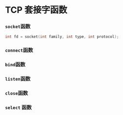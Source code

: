 <!--
 * @Author: sjhuang
 * @Date: 2022-03-05 20:31:18
 * @LastEditTime: 2022-03-06 13:44:34
 * @FilePath: /computer_network/doc/socket.md
-->
# TCP 套接字函数

### `socket`函数
```c++
int fd = socket(int family, int type, int protocol);
```

### `connect`函数

### `bind`函数

### `listen`函数



### `close`函数

### `select` 函数